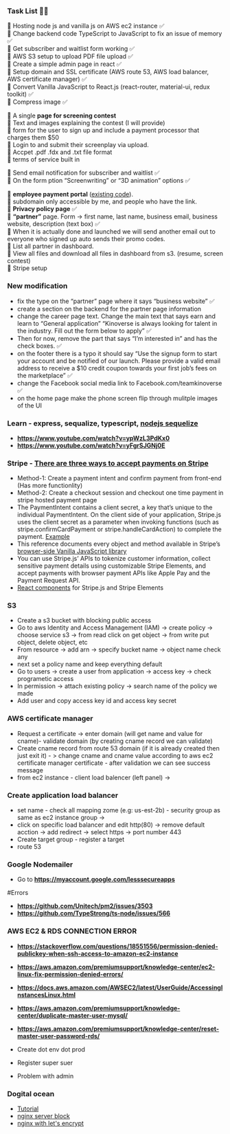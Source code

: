 ### Task List 📜📜

📌 Hosting node js and vanilla js on AWS ec2 instance ✅ <br/>
📌 Change backend code TypeScript to JavaScript to fix an issue of memory ✅ <br/>
📌 Get subscriber and waitlist form working ✅ <br/>
📌 AWS S3 setup to upload PDF file upload ✅ <br/>
📌 Create a simple admin page in react ✅ <br/>
📌 Setup domain and SSL certificate (AWS route 53, AWS load balancer, AWS certificate manager) ✅ <br/>
📌 Convert Vanilla JavaScript to React.js (react-router, material-ui, redux toolkit) ✅ <br/>
📌 Compress image ✅ <br/>

📌 A single **page for screening contest** <br/>
📌 Text and images explaining the contest (I will provide) <br/>
📌 form for the user to sign up and include a payment processor that charges them $50 <br/>
📌 Login to and submit their screenplay via upload. <br/>
📌 Accpet .pdf .fdx and .txt file format <br/>
📌 terms of service built in <br/>

📌 Send email notification for subscriber and waitlist ✅ <br/>
📌 On the form ption “Screenwriting” or “3D animation” options ✅ <br/>

📌 **employee payment portal** ([existing code](https://drive.google.com/drive/folders/1M4wkswl0zj05VfRZ-i9R8qtgS_1GdgG4)). <br/>
📌 subdomain only accessible by me, and people who have the link. <br/>
📌 **Privacy policy page** ✅ <br/>
📌 **“partner”** page. Form -> first name, last name, business email, business website, description (text box) ✅ <br/>
📌 When it is actually done and launched we will send another email out to everyone who signed up auto sends their promo codes. <br/>
📌 List all partner in dashboard. <br/>
📌 View all files and download all files in dashboard from s3. (resume, screen contest) <br/>
📌 Stripe setup <br/>

### New modification

- fix the type on the “partner” page where it says “business website” ✅
- create a section on the backend for the partner page information
- change the career page text. Change the main text that says earn and learn to “General application” “Kinoverse is always looking for talent in the industry. Fill out the form below to apply” ✅
- Then for now, remove the part that says “I’m interested in” and has the check boxes. ✅
- on the footer there is a typo it should say “Use the signup form to start your account and be notified of our launch. Please provide a valid email address to receive a $10 credit coupon towards your first job’s fees on the marketplace” ✅
- change the Facebook social media link to Facebook.com/teamkinoverse ✅
- on the home page make the phone screen flip through mulitple images of the UI

### Learn - express, sequalize, typescript, [nodejs sequelize](https://www.youtube.com/watch?v=0Yu-4_Vj4sU)

- **https://www.youtube.com/watch?v=ypWzL3PdKx0**
- **https://www.youtube.com/watch?v=yFgrSJGNj0E**

### Stripe - [There are three ways to accept payments on Stripe ](https://stripe.com/docs/payments/payment-intents/migration/charges)

- Method-1: Create a payment intent and confirm payment from front-end (Has more functionlity)
- Method-2: Create a checkout session and checkout one time payment in stripe hosted payment page
- The PaymentIntent contains a client secret, a key that’s unique to the individual PaymentIntent. On the client side of your application, Stripe.js uses the client secret as a parameter when invoking functions (such as stripe.confirmCardPayment or stripe.handleCardAction) to complete the payment. [Example](https://stripe.com/docs/payments/payment-intents#passing-to-client)
- This reference documents every object and method available in Stripe’s [browser-side Vanilla JavaScript library](https://stripe.com/docs/js)
- You can use Stripe.js’ APIs to tokenize customer information, collect sensitive payment details using customizable Stripe Elements, and accept payments with browser payment APIs like Apple Pay and the Payment Request API.
- [React components](https://stripe.com/docs/stripe-js/react) for Stripe.js and Stripe Elements

### S3

- Create a s3 bucket with blocking public access
- Go to aws Identity and Access Management (IAM) -> create policy -> choose service s3 -> from read click on get object -> from write put object, delete object, etc
- From resource -> add arn -> specify bucket name -> object name check any
- next set a policy name and keep everything default
- Go to users -> create a user from application -> access key -> check programetic access
- In permission -> attach existing policy -> search name of the policy we made
- Add user and copy access key id and access key secret

### AWS certificate manager

- Request a certificate -> enter domain (will get name and value for cname)- validate domain (by creating cname record we can validate)
- Create cname record from route 53 domain (if it is already created then just exit it) - > change cname and cname value according to aws ec2 certificate manager certificate - after validation we can see success message
- from ec2 instance - client load balencer (left panel) ->

### Create application load balancer

- set name - check all mapping zome (e.g: us-est-2b) - security group as same as ec2 instance group ->
- click on specific load balancer and edit http(80) -> remove default acction -> add redirect -> select https -> port number 443
- Create target group - register a target
- route 53

### Google Nodemailer

- Go to **https://myaccount.google.com/lesssecureapps**

#Errors

- **https://github.com/Unitech/pm2/issues/3503**
- **https://github.com/TypeStrong/ts-node/issues/566**

### AWS EC2 & RDS CONNECTION ERROR

- **https://stackoverflow.com/questions/18551556/permission-denied-publickey-when-ssh-access-to-amazon-ec2-instance**
- **https://aws.amazon.com/premiumsupport/knowledge-center/ec2-linux-fix-permission-denied-errors/**
- **https://docs.aws.amazon.com/AWSEC2/latest/UserGuide/AccessingInstancesLinux.html**
- **https://aws.amazon.com/premiumsupport/knowledge-center/duplicate-master-user-mysql/**
- **https://aws.amazon.com/premiumsupport/knowledge-center/reset-master-user-password-rds/**

- Create dot env dot prod
- Register super suer
- Problem with admin

### Dogital ocean

- [Tutorial](https://www.youtube.com/watch?v=akEfQt9oGmc&list=PLx-OQRQE9_maQssKO1zDd-VF7GAfRO2Rr&index=3)
- [nginx server block](https://www.digitalocean.com/community/tutorials/how-to-set-up-nginx-server-blocks-virtual-hosts-on-ubuntu-16-04)
- [nginx with let's encrypt](https://www.digitalocean.com/community/tutorials/how-to-secure-nginx-with-let-s-encrypt-on-ubuntu-20-04)
